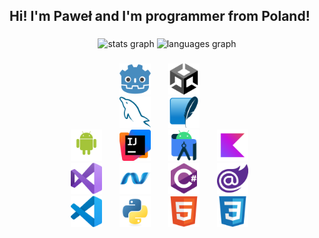 ## Hi! I'm Paweł and I'm programmer from Poland!

###

<div align="center">
  <img src="https://github-readme-stats.vercel.app/api?username=Dexter1245639&hide_title=false&hide_rank=false&show_icons=true&include_all_commits=true&count_private=true&disable_animations=false&theme=dracula&locale=en&hide_border=false" height="150" alt="stats graph"  />
  <img src="https://github-readme-stats.vercel.app/api/top-langs?username=Dexter1245639&locale=en&hide_title=false&layout=compact&card_width=320&langs_count=5&theme=dracula&hide_border=false" height="150" alt="languages graph"  />
</div>

###

###

<div align="center">
  <img src="https://raw.githubusercontent.com/devicons/devicon/6910f0503efdd315c8f9b858234310c06e04d9c0/icons/godot/godot-original.svg" height="50" alt="godot logo"  />
  <img width="20" />
  <img src="https://raw.githubusercontent.com/devicons/devicon/54cfe13ac10eaa1ef817a343ab0a9437eb3c2e08/icons/unity/unity-original.svg" height="50" alt="godot logo"  />
  <img width="20" />
</div>

<div align="center">
  <img src="https://raw.githubusercontent.com/devicons/devicon/6910f0503efdd315c8f9b858234310c06e04d9c0/icons/mysql/mysql-original.svg" height="50" alt="mysql logo"  />
  <img width="20" />
  <img src="https://raw.githubusercontent.com/devicons/devicon/6910f0503efdd315c8f9b858234310c06e04d9c0/icons/sqlite/sqlite-original.svg" height="50" alt="sqlite logo"  />
  <img width="20" />
</div>

<div align="center">
  <img src="https://raw.githubusercontent.com/devicons/devicon/6910f0503efdd315c8f9b858234310c06e04d9c0/icons/android/android-original-wordmark.svg" height="50" alt="android logo"  />
  <img width="20" />
  <img src="https://raw.githubusercontent.com/devicons/devicon/6910f0503efdd315c8f9b858234310c06e04d9c0/icons/intellij/intellij-original.svg" height="50" alt="intellij logo"  />
  <img width="20" />
  <img src="https://raw.githubusercontent.com/devicons/devicon/54cfe13ac10eaa1ef817a343ab0a9437eb3c2e08/icons/androidstudio/androidstudio-original.svg" height="50" alt="android studio logo"  />
  <img width="20" />
  <img src="https://raw.githubusercontent.com/devicons/devicon/6910f0503efdd315c8f9b858234310c06e04d9c0/icons/kotlin/kotlin-original.svg" height="50" alt="kotlin logo"  />
  <img width="20" />
</div>

<div align="center">
  <img src="https://raw.githubusercontent.com/devicons/devicon/6910f0503efdd315c8f9b858234310c06e04d9c0/icons/visualstudio/visualstudio-original.svg" height="50" alt="visual_studio logo"  />
  <img width="20" />
  <img src="https://raw.githubusercontent.com/devicons/devicon/6910f0503efdd315c8f9b858234310c06e04d9c0/icons/dot-net/dot-net-original.svg" height="50" alt=".net logo"  />
  <img width="20" />
  <img src="https://raw.githubusercontent.com/devicons/devicon/6910f0503efdd315c8f9b858234310c06e04d9c0/icons/csharp/csharp-original.svg" height="50" alt="csharp logo"  />
  <img width="20" />
  <img src="https://raw.githubusercontent.com/devicons/devicon/6910f0503efdd315c8f9b858234310c06e04d9c0/icons/blazor/blazor-original.svg" height="50" alt="blazor logo"  />
  <img width="20" />
</div>

<div align="center">
  <img src="https://raw.githubusercontent.com/devicons/devicon/6910f0503efdd315c8f9b858234310c06e04d9c0/icons/vscode/vscode-original.svg" height="50" alt="vscode logo"  />
  <img width="20" />
  <img src="https://raw.githubusercontent.com/devicons/devicon/6910f0503efdd315c8f9b858234310c06e04d9c0/icons/python/python-original.svg" height="50" alt="python logo"  />
  <img width="20" />
  <img src="https://raw.githubusercontent.com/devicons/devicon/6910f0503efdd315c8f9b858234310c06e04d9c0/icons/html5/html5-original.svg" height="50" alt="html logo"  />
  <img width="20" />
  <img src="https://raw.githubusercontent.com/devicons/devicon/6910f0503efdd315c8f9b858234310c06e04d9c0/icons/css3/css3-original.svg" height="50" alt="css logo"  />
  <img width="20" />
</div>

###

###
<!--
<div width="100%" align="center">
  <div align="center">
    <img src="https://media.tenor.com/htjYFNrNZzQAAAAM/yawn-snorlax.gif" height="292" alt="snrolax"  />
    <img width="440" />
  </div>
</div>
-->

###
<!--
**Dexter1245639/Dexter1245639** is a ✨ _special_ ✨ repository because its `README.md` (this file) appears on your GitHub profile.

Here are some ideas to get you started:

- 🔭 I’m currently working on ...
- 🌱 I’m currently learning ...
- 👯 I’m looking to collaborate on ...
- 🤔 I’m looking for help with ...
- 💬 Ask me about ...
- 📫 How to reach me: ...
- 😄 Pronouns: ...
- ⚡ Fun fact: ...
-->
